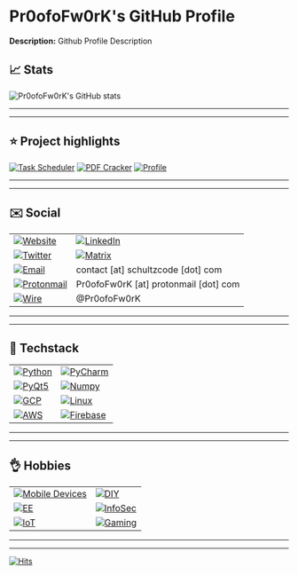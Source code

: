 # Pr0ofoFw0rK's GitHub Profile

**Description:** Github Profile Description

## :chart_with_upwards_trend: Stats

![Pr0ofoFw0rK's GitHub stats](https://github-readme-stats.vercel.app/api?username=Pr0ofoFw0rK&count_private=true&show_icons=true&theme=jolly&border_radius=15&custom_title=Pr0ofoFw0rK%27s+GitHub+Stats)

------
------

## :star: Project highlights 

[![Task Scheduler](https://github-readme-stats.vercel.app/api/pin/?username=Pr0ofoFw0rK&repo=task_scheduler_application&theme=shades-of-purple)](https://github.com/Pr0ofoFw0rK/task_scheduler_application)
[![PDF Cracker](https://github-readme-stats.vercel.app/api/pin/?username=Pr0ofoFw0rK&repo=pdf_cracker_handler&theme=shades-of-purple)](https://github.com/Pr0ofoFw0rK/pdf_cracker_handler)
[![Profile](https://github-readme-stats.vercel.app/api/pin/?username=Pr0ofoFw0rK&repo=Pr0ofoFw0rK&theme=shades-of-purple)](https://github.com/Pr0ofoFw0rK/Pr0ofoFw0rK)

------
------

## :envelope: Social

|                                                                                                                                          |                                                                                                                                                            |
| ---------------------------------------------------------------------------------------------------------------------------------------- | ---------------------------------------------------------------------------------------------------------------------------------------------------------- |
| [![Website](https://img.shields.io/badge/website-000000?style=for-the-badge&logo=About.me&logoColor=white)](https://www.schultzcode.com) | [![LinkedIn](https://img.shields.io/badge/LinkedIn-0077B5?style=for-the-badge&logo=linkedin&logoColor=white)](https://cz.linkedin.com/in/adi-maletz-160653199) |
| [![Twitter](https://img.shields.io/badge/Twitter-1DA1F2?style=for-the-badge&logo=twitter&logoColor=white)](https://twitter.com/SchultzCode) | [![Matrix](https://img.shields.io/badge/matrix-000000?style=for-the-badge&logo=Matrix&logoColor=white)](https://matrix.to/#/@pr0ofofw0rk:matrix.org)          |
| [![Email](https://img.shields.io/badge/Mail-D14836?style=for-the-badge&logo=gmail&logoColor=white)]()                                    | contact [at] schultzcode [dot] com                                                                                                                                   |
| [![Protonmail](https://img.shields.io/badge/ProtonMail-8B89CC?style=for-the-badge&logo=protonmail&logoColor=white)]()                    | Pr0ofoFw0rK [at] protonmail [dot] com                                                                                                                         |
| [![Wire](https://img.shields.io/badge/Wire-B71C1C?style=for-the-badge&logo=wire&logoColor=white)]()                                      | @Pr0ofoFw0rK                                                                                                                                                  |

------
------

## :wrench: Techstack

|                                                                                                                   |                                                                                                                   |
| ----------------------------------------------------------------------------------------------------------------- | ----------------------------------------------------------------------------------------------------------------- |
| [![Python](https://img.shields.io/badge/Python-3776AB?style=for-the-badge&logo=python&logoColor=white)]()         | [![PyCharm](https://img.shields.io/badge/PyCharm-000000.svg?&style=for-the-badge&logo=PyCharm&logoColor=white)]() |
| [![PyQt5](https://img.shields.io/badge/PyQt5-41CD52?style=for-the-badge&logo=qt&logoColor=white)]()               | [![Numpy](https://img.shields.io/badge/Numpy-777BB4?style=for-the-badge&logo=numpy&logoColor=white)]()            |
| [![GCP](https://img.shields.io/badge/Google%20Cloud-4285F4?style=for-the-badge&logo=googlecloud&logoColor=white)]() | [![Linux](https://img.shields.io/badge/Linux-000000?style=for-the-badge&logo=linux&logoColor=00FF00)]()           |
| [![AWS](https://img.shields.io/badge/AWS-D97706?style=for-the-badge&logo=amazonaws&logoColor=black)]()             | [![Firebase](https://img.shields.io/badge/firebase-ffca28?style=for-the-badge&logo=firebase&logoColor=black)]()   |

------
------

## :ok_hand: Hobbies

|                                                                                         |                                                                                 |
| --------------------------------------------------------------------------------------- | ------------------------------------------------------------------------------- |
| [![Mobile Devices](https://img.shields.io/badge/Mobile_Devices-000000?style=for-the-badge)]() | [![DIY](https://img.shields.io/badge/DIY-000000?style=for-the-badge)]()         |
| [![EE](https://img.shields.io/badge/El._Engineering-000000?style=for-the-badge)]()      | [![InfoSec](https://img.shields.io/badge/InfoSec-000000?style=for-the-badge)]() |
| [![IoT](https://img.shields.io/badge/IoT-000000?style=for-the-badge)]()                 | [![Gaming](https://img.shields.io/badge/Gaming-000000?style=for-the-badge)]()   |

------
------

[![Hits](https://hits.seeyoufarm.com/api/count/incr/badge.svg?url=https%3A%2F%2Fgithub.com%2FPr0ofoFw0rK&count_bg=%2379C83D&title_bg=%235E5E5E&icon=&icon_color=%23000000&title=Visitors&edge_flat=false)](https://hits.seeyoufarm.com)
